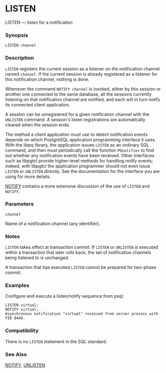 # LISTEN

LISTEN — listen for a notification

### Synopsis

```text
LISTEN channel
```

### Description

`LISTEN` registers the current session as a listener on the notification channel named _`channel`_. If the current session is already registered as a listener for this notification channel, nothing is done.

Whenever the command `NOTIFY `_`channel`_ is invoked, either by this session or another one connected to the same database, all the sessions currently listening on that notification channel are notified, and each will in turn notify its connected client application.

A session can be unregistered for a given notification channel with the `UNLISTEN` command. A session's listen registrations are automatically cleared when the session ends.

The method a client application must use to detect notification events depends on which PostgreSQL application programming interface it uses. With the libpq library, the application issues `LISTEN` as an ordinary SQL command, and then must periodically call the function `PQnotifies` to find out whether any notification events have been received. Other interfaces such as libpgtcl provide higher-level methods for handling notify events; indeed, with libpgtcl the application programmer should not even issue `LISTEN` or `UNLISTEN` directly. See the documentation for the interface you are using for more details.

[NOTIFY](https://www.postgresql.org/docs/10/static/sql-notify.html) contains a more extensive discussion of the use of `LISTEN` and `NOTIFY`.

### Parameters

_`channel`_

Name of a notification channel \(any identifier\).

### Notes

`LISTEN` takes effect at transaction commit. If `LISTEN` or `UNLISTEN` is executed within a transaction that later rolls back, the set of notification channels being listened to is unchanged.

A transaction that has executed `LISTEN` cannot be prepared for two-phase commit.

### Examples

Configure and execute a listen/notify sequence from psql:

```text
LISTEN virtual;
NOTIFY virtual;
Asynchronous notification "virtual" received from server process with PID 8448.
```

### Compatibility

There is no `LISTEN` statement in the SQL standard.

### See Also

[NOTIFY](https://www.postgresql.org/docs/10/static/sql-notify.html), [UNLISTEN](https://www.postgresql.org/docs/10/static/sql-unlisten.html)


